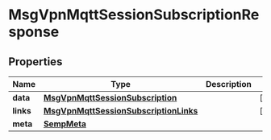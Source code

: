 

# MsgVpnMqttSessionSubscriptionResponse


## Properties

| Name | Type | Description | Notes |
|------------ | ------------- | ------------- | -------------|
|**data** | [**MsgVpnMqttSessionSubscription**](MsgVpnMqttSessionSubscription.md) |  |  [optional] |
|**links** | [**MsgVpnMqttSessionSubscriptionLinks**](MsgVpnMqttSessionSubscriptionLinks.md) |  |  [optional] |
|**meta** | [**SempMeta**](SempMeta.md) |  |  |



